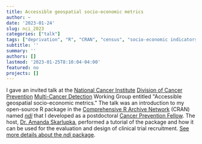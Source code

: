 ```yaml
---
title: Accessible geospatial socio-economic metrics
author: ~
date: '2023-01-24'
slug: nci_2023
categories: ["talk"]
tags: ["deprivation", "R", "CRAN", "census", "socio-economic indicators", "clinical trial design"]
subtitle: ''
summary: ''
authors: []
lastmod: '2023-01-25T8:10:04-04:00'
featured: no
projects: []
---
```


I gave an invited talk at the [National Cancer Institute](https://www.cancer.gov) [Division of Cancer Prevention](https://prevention.cancer.gov/) [Multi-Cancer Detection](https://prevention.cancer.gov/major-programs/mcd) Working Group entitled "Accessible geospatial socio-economic metrics." The talk was an introduction to my open-source R package in the [Comprehensive R Archive Network](https://cran.r-project.org/) (CRAN) named [*ndi*](https://CRAN.R-project.org/package=ndi) that I developed as a postdoctoral [Cancer Prevention Fellow](https://cpfp.cancer.gov/). The host, [Dr. Amanda Skarlupka](https://orcid.org/0000-0002-3654-9076), performed a tutorial of the package and how it can be used for the evaluation and design of clinical trial recruitment. [See more details about the *ndi* package](/post/cran-ndi).
